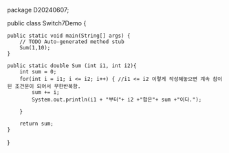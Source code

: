 package D20240607;

public class Switch7Demo {

	public static void main(String[] args) {
		// TODO Auto-generated method stub
		Sum(1,10);
	}
	
	public static double Sum (int i1, int i2){
		int sum = 0;
		for(int i = i1; i <= i2; i++) { //i1 <= i2 이렇게 작성해놓으면 계속 참이 된 조건문이 되어서 무한반복함.
			sum += i;
			System.out.println(i1 + "부터"+ i2 +"합은"+ sum +"이다.");
		
		}
		
		return sum;
	}
	
	
	

}
